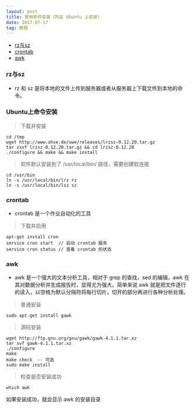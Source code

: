 ```yaml
---
layout: post
title: 常用软件安装（均在 Ubuntu 上安装)
date: 2017-07-17
tag: 教程
---
```

* [rz与sz](#RzAndSz)
* [crontab](#crontab)
* [awk](#awk)

### rz与sz
<a id="RzAndSz"></a>

- rz 和 sz 是将本地的文件上传到服务器或者从服务器上下载文件到本地的命令。

### Ubuntu上命令安装
> 下载并安装

```
cd /tmp
wget http://www.ohse.de/uwe/releases/lrzsz-0.12.20.tar.gz
tar zxvf lrzsz-0.12.20.tar.gz && cd lrzsz-0.12.20
./configure && make && make install
```

> 软件默认安装到了 /usr/local/bin/ 路径，需要创建软连接

```
cd /usr/bin
ln -s /usr/local/bin/lrz rz
ln -s /usr/local/bin/lsz sz
```


### crontab
<a id="crontab"></a>

- crontab 是一个作业自动化的工具

> 下载并启用

```
apt-get install cron
service cron start  // 启动 crontab 服务
service cron status // 查看 crontab 的状态
```

### awk
<a id="awk"></a>

- awk 是一个强大的文本分析工具，相对于 grep 的查找，sed 的编辑，awk 在其对数据分析并生成报告时，显得尤为强大。简单来说 awk 就是把文件逐行的读入，以空格为默认分隔符将每行切片，切开的部分再进行各种分析处理。

> 普通安装

```
sudo apt-get install gawk
```

> 源码安装

```
wget http://ftp.gnu.org/gnu/gawk/gawk-4.1.1.tar.xz
tar xvf gawk-4.1.1.tar.xz
./configure
make
make check  -- 可选
sudo make install
```

> 检查是否安装成功

```
which awk
```
如果安装成功，就会显示 awk 的安装目录

